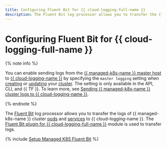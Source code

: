 ```yaml
---
title: Configuring Fluent Bit for {{ cloud-logging-full-name }}
description: The Fluent Bit log processor allows you to transfer the {{ managed-k8s-name }} cluster logs to {{ cloud-logging-name }}. The Fluent Bit plugin for {{ cloud-logging-full-name }} module is used to transfer logs.
---
```


# Configuring Fluent Bit for {{ cloud-logging-full-name }}


{% note info %}

You can enable sending logs from the [{{ managed-k8s-name }} master host](../concepts/index.md#master) to [{{ cloud-logging-name }}](../../logging/) by specifying the `master logging` setting when [creating](../operations/kubernetes-cluster/kubernetes-cluster-create.md) or [updating](../operations/kubernetes-cluster/kubernetes-cluster-update.md) your [cluster](../concepts/index.md#kubernetes-cluster). The setting is only available in the API, CLI, and {{ TF }}. To learn more, see [Sending {{ managed-k8s-name }} cluster logs to {{ cloud-logging-name }}](../../logging/tutorials/k8s-fluent-bit-logging.md#master-logging).

{% endnote %}

The [Fluent Bit](https://fluentbit.io/) log processor allows you to transfer the logs of {{ managed-k8s-name }} cluster [pods](../concepts/index.md#pod) and [services](../concepts/index.md#service) to {{ cloud-logging-name }}. The [Fluent Bit plugin for {{ cloud-logging-full-name }}](https://github.com/yandex-cloud/fluent-bit-plugin-yandex) module is used to transfer logs.

{% include [Setup Managed K8S Fluent Bit](../../_tutorials/containers/k8s-fluent-bit-logging.md) %}
